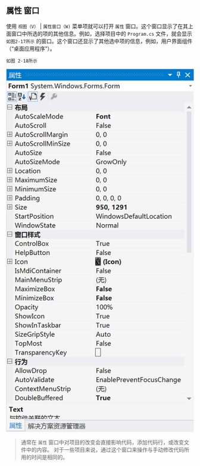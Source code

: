 ## 属性 窗口

使用 `视图（V）` | `属性窗口（W)` 菜单项就可以打开 `属性` 窗口。这个窗口显示了在其上面窗口中所选的项的其他信息。例如，选择项目中的 `Program.cs` 文件，就会显示 `如图2-17所示` 的窗口。这个窗口还显示了其他选中项的信息，例如，用户界面组件（“桌面应用程序”）。

`如图 2-18所示`


![图2-18](/assets/2-18.png)

<!--
<img src="/assets/2-18.png" width = "10" height = "5" alt="图片名称" align=center />
-->


>通常在 `属性` 窗口中对项目的改变会直接影响代码，添加代码行，或改变文件中的内容。
对于一些项目来说，通过这个窗口来操作与手动修改代码所用的时间是相同的。